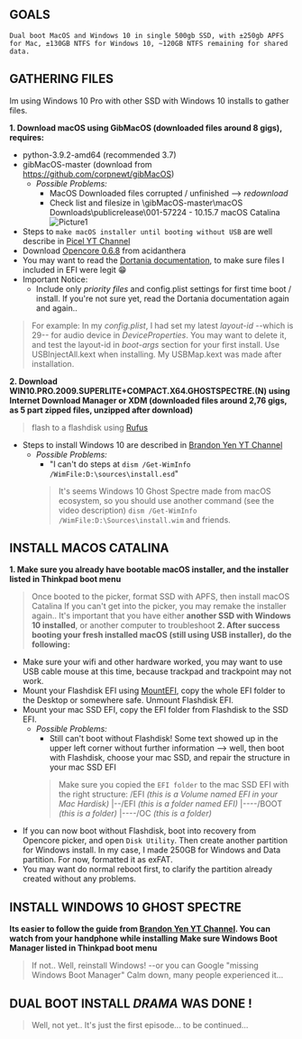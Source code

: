 ## GOALS
``Dual boot MacOS and Windows 10 in single 500gb SSD, with ±250gb APFS for Mac, ±130GB NTFS for Windows 10, ~120GB NTFS remaining for shared data.``

## GATHERING FILES
Im using Windows 10 Pro with other SSD with Windows 10 installs to gather files.

**1. Download macOS using GibMacOS (downloaded files around 8 gigs), requires:**
  * python-3.9.2-amd64 (recommended 3.7)
  * gibMacOS-master (download from https://github.com/corpnewt/gibMacOS)
    * _Possible Problems:_
      - MacOS Downloaded files corrupted / unfinished --> _redownload_
      - Check list and filesize in \gibMacOS-master\macOS Downloads\publicrelease\001-57224 - 10.15.7 macOS Catalina
![Picture1](https://user-images.githubusercontent.com/85201626/120457750-e7801480-c3c0-11eb-9719-9f468392804b.png)
  * Steps to `make macOS installer until booting without USB` are well describe in [Picel YT Channel](https://www.youtube.com/watch?v=zdcPPpd-g8I&t=245s)
  * Download [Opencore 0.6.8](https://github.com/acidanthera/opencorepkg/releases) from acidanthera
  * You may want to read the [Dortania documentation](https://dortania.github.io/getting-started/), to make sure files I included in EFI were legit 😁
  * Important Notice:
    * Include only _priority files_ and config.plist settings for first time boot / install. If you're not sure yet, read the Dortania documentation again and again..
  > For example:
  > In my _config.plist_, I had set my latest _layout-id_ --which is 29-- for audio device in _DeviceProperties_. You may want to delete it, 
  > and test the layout-id in _boot-args_ section for your first install.
  > Use USBInjectAll.kext when installing. My USBMap.kext was made after installation.

**2. Download WIN10.PRO.2009.SUPERLITE+COMPACT.X64.GHOSTSPECTRE.(N) using Internet Download Manager or XDM (downloaded files around 2,76 gigs, as 5 part zipped files, unzipped after download)**
   > flash to a flashdisk using [Rufus](https://rufus.ie/en/)
  * Steps to install Windows 10 are described in [Brandon Yen YT Channel](https://youtu.be/ztxHRGdX0Sw)
    * _Possible Problems:_
      - "I can't do steps at `dism /Get-WimInfo /WimFile:D:\sources\install.esd`"
      > It's seems Windows 10 Ghost Spectre made from macOS ecosystem, so you should use another command (see the video description)
      > `dism /Get-WimInfo /WimFile:D:\Sources\install.wim` and friends.
## INSTALL MACOS CATALINA
**1. Make sure you already have bootable macOS installer, and the installer listed in Thinkpad boot menu**
  > Once booted to the picker, format SSD with APFS, then install macOS Catalina
  > If you can't get into the picker, you may remake the installer again..
  > It's important that you have either **another SSD with Windows 10 installed**, or another computer to troubleshoot
**2. After success booting your fresh installed macOS (still using USB installer), do the following:**
  * Make sure your wifi and other hardware worked, you may want to use USB cable mouse at this time, because trackpad and trackpoint may not work.
  * Mount your Flashdisk EFI using [MountEFI](https://github.com/corpnewt/MountEFI), copy the whole EFI folder to the Desktop or somewhere safe. Unmount Flashdisk EFI.
  * Mount your mac SSD EFI, copy the EFI folder from Flashdisk to the SSD EFI.
    * _Possible Problems:_
      - Still can't boot without Flashdisk! Some text showed up in the upper left corner without further information --> well, then boot with Flashdisk, choose your mac SSD, and repair the structure in your mac SSD EFI
      > Make sure you copied the `EFI folder` to the mac SSD EFI with the right structure: 
      > /EFI  _(this is a Volume named EFI in your Mac Hardisk)_
      > |--/EFI  _(this is a folder named EFI)_
      > |----/BOOT  _(this is a folder)_
      > |----/OC  _(this is a folder)_
  * If you can now boot without Flashdisk, boot into recovery from Opencore picker, and open `Disk Utility`. Then create another partition for Windows install. In my case, I made 250GB for Windows and Data partition. For now, formatted it as exFAT.
  * You may want do normal reboot first, to clarify the partition already created without any problems.
 
## INSTALL WINDOWS 10 GHOST SPECTRE
**Its easier to follow the guide from [Brandon Yen YT Channel](https://youtu.be/ztxHRGdX0Sw). You can watch from your handphone while installing**
**Make sure Windows Boot Manager listed in Thinkpad boot menu**
> If not.. Well, reinstall Windows! --or you can Google "missing Windows Boot Manager"
> Calm down, many people experienced it...

## DUAL BOOT INSTALL _DRAMA_ WAS DONE !
> Well, not yet.. It's just the first episode...
> to be continued...

